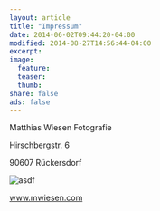```yaml
---
layout: article
title: "Impressum"
date: 2014-06-02T09:44:20-04:00
modified: 2014-08-27T14:56:44-04:00
excerpt: 
image:
  feature:
  teaser:
  thumb:
share: false
ads: false
---
```



Matthias Wiesen Fotografie

Hirschbergstr. 6

90607 Rückersdorf

![asdf](himbeere.png)

www.mwiesen.com
